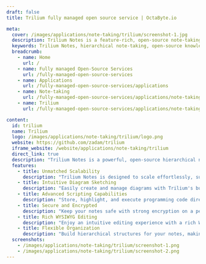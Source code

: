 ```yaml
---
draft: false
title: Trilium fully managed open source service | OctaByte.io

meta:
  cover: /images/applications/note-taking/trilium/screenshot-1.jpg
  description: Trilium Notes is a feature-rich, open-source note-taking app for managing large personal knowledge bases with robust scalability, sketching, and encryption.
  keywords: Trilium Notes, hierarchical note-taking, open-source knowledge base, WYSIWYG editor, note encryption, scalable note-taking, personal knowledge management, diagram sketching, scripting automation, markdown editor
  breadcrumb:
    - name: Home
      url: /
    - name: Fully managed Open-Source Services
      url: /fully-managed-open-source-services
    - name: Applications
      url: /fully-managed-open-source-services/applications
    - name: Note-taking
      url: /fully-managed-open-source-services/applications/note-taking
    - name: Trilium
      url: /fully-managed-open-source-services/applications/note-taking/trilium

content:
  id: trilium
  name: Trilium
  logo: /images/applications/note-taking/trilium/logo.png
  website: https://github.com/zadam/trilium
  iframe_website: /website/applications/note-taking/trilium
  direct_link: true
  description: "Trilium Notes is a powerful, open-source hierarchical note-taking application designed to help users build and manage extensive personal knowledge bases. Whether you're organizing work projects, research, or personal notes, Trilium offers a rich WYSIWYG editing experience, including support for tables, images, and math via markdown autoformat. With exceptional scalability, Trilium handles upwards of 100,000 notes effortlessly. Its built-in features like Excalidraw for sketching diagrams, advanced scripting capabilities for automation, and strong per-note encryption ensure your data is not only organized but also secure. Discover a seamless way to document, plan, and visualize your ideas with Trilium Notes."
  features:
    - title: Unmatched Scalability
      description: "Trilium Notes is designed to scale effortlessly, supporting upwards of 100,000 notes while maintaining exceptional performance and usability. Perfect for extensive knowledge bases, research projects, and more."
    - title: Intuitive Diagram Sketching
      description: "Easily create and manage diagrams with Trilium's built-in Excalidraw feature. The dedicated 'canvas' note type makes sketching and visualizing ideas intuitive and seamless."
    - title: Advanced Scripting Capabilities
      description: "Store, highlight, and execute programming code directly within Trilium Notes. JavaScript notes, combined with the Script API, allow for powerful automation and extended functionality."
    - title: Secure and Encrypted
      description: "Keep your notes safe with strong encryption on a per-note basis. Trilium ensures that your sensitive information remains private and protected."
    - title: Rich WYSIWYG Editing
      description: "Enjoy an intuitive editing experience with a rich WYSIWYG editor. Incorporate tables, images, math formulas, and markdown autoformat to create visually engaging notes."
    - title: Flexible Organization
      description: "Build hierarchical structures for your notes, making it easy to organize and navigate even the most extensive knowledge bases. Perfect for researchers, developers, and professionals alike."
  screenshots:
    - /images/applications/note-taking/trilium/screenshot-1.png
    - /images/applications/note-taking/trilium/screenshot-2.png
---
```

